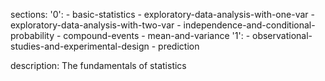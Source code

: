 sections:
  '0':
    - basic-statistics
    - exploratory-data-analysis-with-one-var
    - exploratory-data-analysis-with-two-var
    - independence-and-conditional-probability
    - compound-events
    - mean-and-variance
  '1':
    - observational-studies-and-experimental-design
    - prediction

description: The fundamentals of statistics
